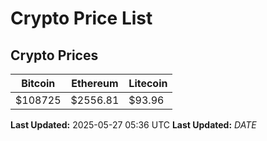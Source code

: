 # Crypto Price List

## Crypto Prices
| Bitcoin | Ethereum | Litecoin |
| ------- | -------- | -------- |
| $108725 | $2556.81 | $93.96 |
**Last Updated:** 2025-05-27 05:36 UTC
**Last Updated:** $DATE$
